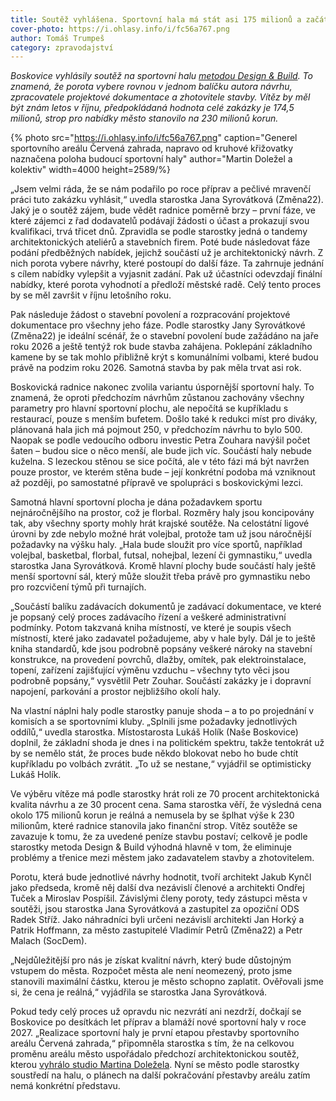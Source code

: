 ```yaml
---
title: Soutěž vyhlášena. Sportovní hala má stát asi 175 milionů a začátek stavby je v plánu příští rok
cover-photo: https://i.ohlasy.info/i/fc56a767.png
author: Tomáš Trumpeš
category: zpravodajství
---
```


*Boskovice vyhlásily soutěž na sportovní halu [metodou Design & Build](https://ohlasy.info/clanky/2024/05/sportovni-hala.html). To znamená, že porota vybere rovnou v jednom balíčku autora návrhu, zpracovatele projektové dokumentace a zhotovitele stavby. Vítěz by měl být znám letos v říjnu, předpokládaná hodnota celé zakázky je 174,5 milionů, strop pro nabídky město stanovilo na 230 milionů korun.*

{% photo src="https://i.ohlasy.info/i/fc56a767.png" caption="Generel sportovního areálu Červená zahrada, napravo od kruhové křižovatky naznačena poloha budoucí sportovní haly" author="Martin Doležel a kolektiv" width=4000 height=2589/%}

„Jsem velmi ráda, že se nám podařilo po roce příprav a pečlivé mravenčí práci tuto zakázku vyhlásit,“ uvedla starostka Jana Syrovátková (Změna22). Jaký je o soutěž zájem, bude vědět radnice poměrně brzy – první fáze, ve které zájemci z řad dodavatelů podávají žádosti o účast a prokazují svou kvalifikaci, trvá třicet dnů. Zpravidla se podle starostky jedná o tandemy architektonických ateliérů a stavebních firem. Poté bude následovat fáze podání předběžných nabídek, jejichž součástí už je architektonický návrh. Z nich porota vybere návrhy, které postoupí do další fáze. Ta zahrnuje jednání s cílem nabídky vylepšit a vyjasnit zadání. Pak už účastníci odevzdají finální nabídky, které porota vyhodnotí a předloží městské radě. Celý tento proces by se měl završit v říjnu letošního roku.

Pak následuje žádost o stavební povolení a rozpracování projektové dokumentace pro všechny jeho fáze. Podle starostky Jany Syrovátkové (Změna22) je ideální scénář, že o stavební povolení bude zažádáno na jaře roku 2026 a ještě tentýž rok bude stavba zahájena. Poklepání základního kamene by se tak mohlo přibližně krýt s komunálními volbami, které budou právě na podzim roku 2026\. Samotná stavba by pak měla trvat asi rok.

Boskovická radnice nakonec zvolila variantu úspornější sportovní haly. To znamená, že oproti předchozím návrhům zůstanou zachovány všechny parametry pro hlavní sportovní plochu, ale nepočítá se kupříkladu s restaurací, pouze s menším bufetem. Došlo také k redukci míst pro diváky, plánovaná hala jich má pojmout 250, v předchozím návrhu to bylo 500\. Naopak se podle vedoucího odboru investic Petra Zouhara navýšil počet šaten – budou sice o něco menší, ale bude jich víc. Součástí haly nebude kuželna. S lezeckou stěnou se sice počítá, ale v této fázi má být navržen pouze prostor, ve kterém stěna bude – její konkrétní podoba má vzniknout až později, po samostatné přípravě ve spolupráci s boskovickými lezci.

Samotná hlavní sportovní plocha je dána požadavkem sportu nejnáročnějšího na prostor, což je florbal. Rozměry haly jsou koncipovány tak, aby všechny sporty mohly hrát krajské soutěže. Na celostátní ligové úrovni by zde nebylo možné hrát volejbal, protože tam už jsou náročnější požadavky na výšku haly. „Hala bude sloužit pro více sportů, například volejbal, basketbal, florbal, futsal, nohejbal, lezení či gymnastiku,“ uvedla starostka Jana Syrovátková. Kromě hlavní plochy bude součástí haly ještě menší sportovní sál, který může sloužit třeba právě pro gymnastiku nebo pro rozcvičení týmů při turnajích.

„Součástí balíku zadávacích dokumentů je zadávací dokumentace, ve které je popsaný celý proces zadávacího řízení a veškeré administrativní podmínky. Potom takzvaná kniha místností, ve které je soupis všech místností, které jako zadavatel požadujeme, aby v hale byly. Dál je to ještě kniha standardů, kde jsou podrobně popsány veškeré nároky na stavební konstrukce, na provedení povrchů, dlažby, omítek, pak elektroinstalace, topení, zařízení zajišťující výměnu vzduchu – všechny tyto věci jsou podrobně popsány,“ vysvětlil Petr Zouhar. Součástí zakázky je i dopravní napojení, parkování a prostor nejbližšího okolí haly.

Na vlastní náplni haly podle starostky panuje shoda – a to po projednání v komisích a se sportovními kluby. „Splnili jsme požadavky jednotlivých oddílů,“ uvedla starostka. Místostarosta Lukáš Holík (Naše Boskovice) doplnil, že základní shoda je dnes i na politickém spektru, takže tentokrát už by se nemělo stát, že proces bude někdo blokovat nebo ho bude chtít kupříkladu po volbách zvrátit. „To už se nestane,“ vyjádřil se optimisticky Lukáš Holík.

Ve výběru vítěze má podle starostky hrát roli ze 70 procent architektonická kvalita návrhu a ze 30 procent cena. Sama starostka věří, že výsledná cena okolo 175 milionů korun je reálná a nemusela by se šplhat výše k 230 milionům, které radnice stanovila jako finanční strop. Vítěz soutěže se zavazuje k tomu, že za uvedené peníze stavbu postaví; celkově je podle starostky metoda Design & Build výhodná hlavně v tom, že eliminuje problémy a třenice mezi městem jako zadavatelem stavby a zhotovitelem.

Porotu, která bude jednotlivé návrhy hodnotit, tvoří architekt Jakub Kynčl jako předseda, kromě něj další dva nezávislí členové a architekti Ondřej Tuček a Miroslav Pospíšil. Závislými členy poroty, tedy zástupci města v soutěži, jsou starostka Jana Syrovátková a zastupitel za opoziční ODS Radek Stříž. Jako náhradníci byli určeni nezávislí architekti Jan Horký a Patrik Hoffmann, za město zastupitelé Vladimír Petrů (Změna22) a Petr Malach (SocDem).

„Nejdůležitější pro nás je získat kvalitní návrh, který bude důstojným vstupem do města. Rozpočet města ale není neomezený, proto jsme stanovili maximální částku, kterou je město schopno zaplatit. Ověřovali jsme si, že cena je reálná,“ vyjádřila se starostka Jana Syrovátková.

Pokud tedy celý proces už opravdu nic nezvrátí ani nezdrží, dočkají se Boskovice po desítkách let příprav a blamáží nové sportovní haly v roce 2027\. „Realizace sportovní haly je první etapou přestavby sportovního areálu Červená zahrada,“ připomněla starostka s tím, že na celkovou proměnu areálu město uspořádalo předchozí architektonickou soutěž, kterou [vyhrálo studio Martina Doležela](https://ohlasy.info/clanky/2024/01/rozhovor-dolezel.html). Nyní se město podle starostky soustředí na halu, o plánech na další pokračování přestavby areálu zatím nemá konkrétní představu.


